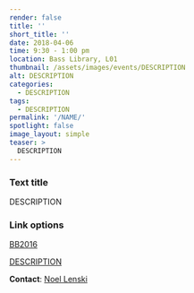 ```yaml
---
render: false
title: ''
short_title: ''
date: 2018-04-06
time: 9:30 - 1:00 pm
location: Bass Library, L01
thumbnail: /assets/images/events/DESCRIPTION
alt: DESCRIPTION
categories:
  - DESCRIPTION
tags:
  - DESCRIPTION
permalink: '/NAME/'
spotlight: false
image_layout: simple
teaser: >
  DESCRIPTION
---
```


### Text title 

DESCRIPTION

### Link options
<a href='{{ site.baseurl }}/events/2016-04-08-beyond-boundaries.html' target='_blank'>BB2016</a> 

<a href='' target='_blank'>DESCRIPTION</a>

**Contact**: [Noel Lenski](mailto:noel.lenski@yale.edu)